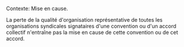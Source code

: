 Contexte: Mise en cause.

La perte de la qualité d'organisation représentative de toutes les organisations syndicales signataires d'une convention ou d'un accord collectif n'entraîne pas la mise en cause de cette convention ou de cet accord.